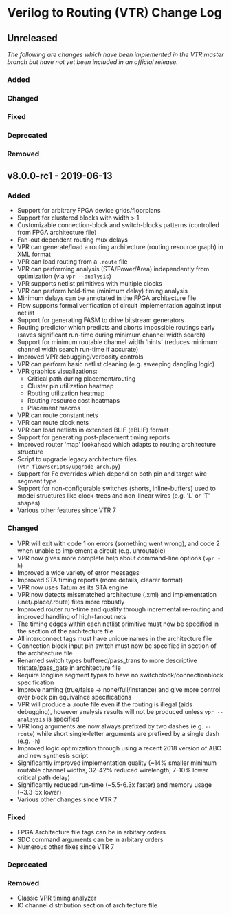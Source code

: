 # Verilog to Routing (VTR) Change Log
<!-- 
This file documents user-facing changes between releases of the VTR
project. The goal is to concicely communicate to end users what is new
or has changed in a particular release. It should *NOT* just be a dump
of the commit log, as that is far too detailed. Most code re-factoring
does not warrant a change log entry unless it has a significant impact
on the end users (e.g. substantial performance improvements).

Each release's change log should include headings (where releveant) with
bullet points listing what was: 
  - added           (new feature)
  - changed         (change to existing feature behaviour)
  - fixed           (bug fix)
  - deprecated      (features planned for future removal)
  - removed         (previous features which have been removed)

Changes which have landed in the master/trunk but not been released
should be included in the 'Unreleased' section and moved to the releveant
releases' section when released.

In the case of release candidates (e.g. v8.0.0-rc1) the current
set of unreleased changes should be moved under that heading. Any
subsequent fixes to the release candidate would be placed under
'Unreleased', eventually moving into the next release candidate's
heading (e.g. v8.0.0-rc2) when created. Note thismeans the change log for
subsequent release candidates (e.g. rc2) would only contain new changes
not included in previous release candidates (e.g. rc1).  When the final
(non-release candidate) release is made (e.g. v8.0.0) the change log
should contain all the relevant changes compared to the last non-release
candidate release (e.g. v7.0.0). That is, it should be the concatenation
of the unreleased and any previous release candidates change logs.
-->

## Unreleased
_The following are changes which have been implemented in the VTR master branch but have not yet been included in an official release._

### Added

### Changed

### Fixed

### Deprecated

### Removed


## v8.0.0-rc1 - 2019-06-13

### Added
 * Support for arbitrary FPGA device grids/floorplans
 * Support for clustered blocks with width > 1
 * Customizable connection-block and switch-blocks patterns (controlled from FPGA architecture file)
 * Fan-out dependent routing mux delays
 * VPR can generate/load a routing architecture (routing resource graph) in XML format
 * VPR can load routing from a `.route` file
 * VPR can performing analysis (STA/Power/Area) independently from optimization (via `vpr --analysis`)
 * VPR supports netlist primitives with multiple clocks
 * VPR can perform hold-time (minimum delay) timing analysis
 * Minimum delays can be annotated in the FPGA architecture file
 * Flow supports formal verification of circuit implementation against input netlist
 * Support for generating FASM to drive bitstream generators
 * Routing predictor which predicts and aborts impossible routings early (saves significant run-time during minimum channel width search)
 * Support for minimum routable channel width 'hints' (reduces minimum channel width search run-time if accurate)
 * Improved VPR debugging/verbosity controls
 * VPR can perform basic netlist cleaning (e.g. sweeping dangling logic)
 * VPR graphics visualizations:
   * Critical path during placement/routing
   * Cluster pin utilization heatmap
   * Routing utilization heatmap
   * Routing resource cost heatmaps
   * Placement macros
 * VPR can route constant nets
 * VPR can route clock nets
 * VPR can load netlists in extended BLIF (eBLIF) format
 * Support for generating post-placement timing reports
 * Improved router 'map' lookahead which adapts to routing architecture structure
 * Script to upgrade legacy architecture files (`vtr_flow/scripts/upgrade_arch.py`)
 * Support for Fc overrides which depend on both pin and target wire segment type
 * Support for non-configurable switches (shorts, inline-buffers) used to model structures like clock-trees and non-linear wires (e.g. 'L' or 'T' shapes)
 * Various other features since VTR 7

### Changed
 * VPR will exit with code 1 on errors (something went wrong), and code 2 when unable to implement a circuit (e.g. unroutable)
 * VPR now gives more complete help about command-line options (`vpr -h`)
 * Improved a wide variety of error messages
 * Improved STA timing reports (more details, clearer format)
 * VPR now uses Tatum as its STA engine
 * VPR now detects missmatched architecture (.xml) and implementation (.net/.place/.route) files more robustly
 * Improved router run-time and quality through incremental re-routing and improved handling of high-fanout nets
 * The timing edges within each netlist primitive must now be specified in the <models> section of the architecture file
 * All interconnect tags must have unique names in the architecture file
 * Connection block input pin switch must now be specified in <switchlist> section of the architecture file
 * Renamed switch types buffered/pass_trans to more descriptive tristate/pass_gate in architecture file
 * Require longline segment types to have no switchblock/connectionblock specification
 * Improve naming (true/false -> none/full/instance) and give more control over block pin equivalnce specifications
 * VPR will produce a .route file even if the routing is illegal (aids debugging), however analysis results will not be produced unless `vpr --analsysis` is specified
 * VPR long arguments are now always prefixed by two dashes (e.g. `--route`) while short single-letter arguments are prefixed by a single dash (e.g. `-h`)
 * Improved logic optimization through using a recent 2018 version of ABC and new synthesis script
 * Significantly improved implementation quality (~14% smaller minimum routable channel widths, 32-42% reduced wirelength, 7-10% lower critical path delay)
 * Significantly reduced run-time (~5.5-6.3x faster) and memory usage (~3.3-5x lower)
 * Various other changes since VTR 7

### Fixed
 * FPGA Architecture file tags can be in arbitary orders
 * SDC command arguments can be in arbitary orders
 * Numerous other fixes since VTR 7

### Deprecated

### Removed
 * Classic VPR timing analyzer
 * IO channel distribution section of architecture file
